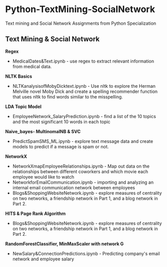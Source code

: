 # Python-TextMining-SocialNetwork
Text mining and Social Network Assignments from Python Specialization

## Text Mining & Social Network 
**Regex** 
- MedicalDates&Text.ipynb - use regex to extract relevant information from medical data.

**NLTK Basics**
- NLTKanalysisofMobyDicktext.ipynb - Use nltk to explore the Herman Melville novel Moby Dick and create a spelling recommender function that uses nltk to find words similar to the misspelling.

**LDA Topic Model** 
- EmployeeNetwork_SalaryPrediction.ipynb - find a list of the 10 topics and the most significant 10 words in each topic

**Naive_bayes- MultinomalNB & SVC**
- PredictSpamSMS_ML.ipynb - explore text message data and create models to predict if a message is spam or not.

**NetworkX**
- NetworkXmapEmployeeRelationships.ipynb - Map out data on the relationships between different coworkers and which movie each employee would like to watch 
- NetworkforEmailCommunication.ipynb - importing and analyzing an internal email communication network between employees
- Blogs&ShoppingWebsiteNetwork.ipynb - explore measures of centrality on two networks, a friendship network in Part 1, and a blog network in Part 2.

**HITS & Page Rank Algorithm**
- Blogs&ShoppingWebsiteNetwork.ipynb - explore measures of centrality on two networks, a friendship network in Part 1, and a blog network in Part 2.

**RandomForestClassifier, MinMaxScaler with network G**
- NewSalary&ConnectionPredictions.ipynb - Predicting company's email network and employee salary
